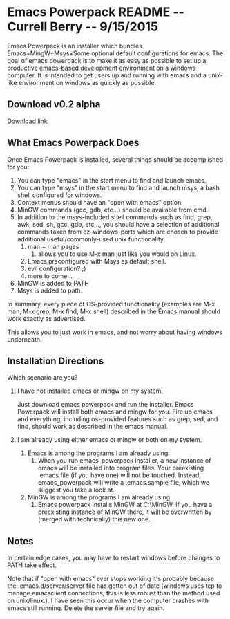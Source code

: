 Emacs Powerpack README -- Currell Berry -- 9/15/2015
=================================================

Emacs Powerpack is an installer which bundles Emacs+MingW+Msys+Some optional default configurations for emacs.  The goal of emacs powerpack is to make it as easy as possible to set up a productive emacs-based development environment on a windows computer.
It is intended to get users up and running with emacs and a unix-like environment on windows as quickly as possible.

Download v0.2 alpha
-------------------------------------------------------------------
 
[Download link](https://mega.nz/#!J81CVaSR!DhVTulh0PsurA7S7NgLaKuZsKSaDsr_jvXOly3OsifM)

What Emacs Powerpack Does
-------------------------------------------------------------------
Once Emacs Powerpack is installed, several things should be accomplished for you:

1. You can type "emacs" in the start menu to find and launch emacs.
2. You can type "msys" in the start menu to find and launch msys, a bash shell configured for windows.
3. Context menus should have an "open with emacs" option.
4.  MinGW commands (gcc, gdb, etc...) should be available from cmd.
5. In addition to the msys-included shell commands such as find, grep, awk, sed, sh, gcc, gdb, etc..., you should have a selection of additional commands taken from ez-windows-ports which are chosen to provide additional useful/commonly-used unix functionality.
    1. man + man pages
        1. allows you to use M-x man just like you would on Linux.
    2. Emacs preconfigured with Msys as default shell.
    3. evil configuration? ;)
    4. more to come...
6. MinGW is added to PATH
7. Msys is added to path.
 
In summary, every piece of OS-provided functionality (examples are M-x man, M-x grep, M-x find, M-x shell) described in the Emacs manual should work exactly as advertised. 

This allows you to just work in emacs, and not worry about having windows underneath.

Installation Directions
---------------------------------------------------------------------
Which scenario are you?

1. I have not installed emacs or mingw on my system.

    Just download emacs powerpack and run the installer.  Emacs Powerpack will install both emacs and mingw for you.  Fire up emacs and everything, including os-provided features such as grep, sed, and find, should work as described in the emacs manual.

2. I am already using either emacs or mingw or both on my system.
    1. Emacs is among the programs I am already using:
        1. When you run emacs_powerpack installer, a new instance of emacs will be installed into program files.  Your preexisting .emacs file (if you have one) will not be touched.  Instead, emacs_powerpack will write a .emacs.sample file, which we suggest you take a look at. 
    2. MinGW is among the programs I am already using:
        1. Emacs powerpack installs MinGW at C:\MinGW.  If you have a preexisting instance of MinGW there, it will be overwritten by (merged with technically) this new one.  
	 
Notes
---------------------------------------------------------------------
In certain edge cases, you may have to restart windows before changes to PATH take effect.

Note that if "open with emacs" ever stops working it's probably because the .emacs.d/server/server file has gotten out of date (windows uses tcp to manage emacsclient connections, this is less robust than the method used on unix/linux.).  I have seen this occur when the computer crashes with emacs still running.  Delete the server file and try again.


